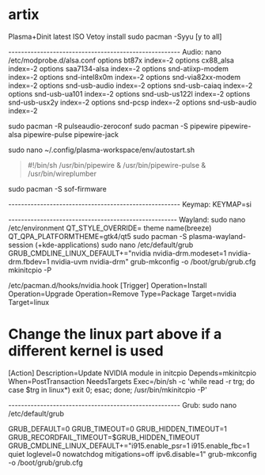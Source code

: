 # artix

Plasma+Dinit latest ISO
Vetoy install
sudo pacman -Syyu [y to all]

------------------------------------------------------ Audio:
 nano /etc/modprobe.d/alsa.conf
 options bt87x index=-2
 options cx88_alsa index=-2
 options saa7134-alsa index=-2
 options snd-atiixp-modem index=-2
 options snd-intel8x0m index=-2
 options snd-via82xx-modem index=-2
 options snd-usb-audio index=-2
 options snd-usb-caiaq index=-2
 options snd-usb-ua101 index=-2
 options snd-usb-us122l index=-2
 options snd-usb-usx2y index=-2
 options snd-pcsp index=-2
 options snd-usb-audio index=-2
 

sudo pacman -R pulseaudio-zeroconf
sudo pacman -S pipewire pipewire-alsa pipewire-pulse pipewire-jack

sudo nano ~/.config/plasma-workspace/env/autostart.sh
> #!/bin/sh
> /usr/bin/pipewire & /usr/bin/pipewire-pulse & /usr/bin/wireplumber

sudo pacman -S sof-firmware

------------------------------------------------------ Keymap:
 KEYMAP=si
 


----------------------------------------------------- Wayland:
sudo nano /etc/environment
QT_STYLE_OVERRIDE= theme name(breeze)
QT_QPA_PLATFORMTHEME=gtk4/qt5
sudo pacman -S plasma-wayland-session (+kde-applications)
sudo nano /etc/default/grub
GRUB_CMDLINE_LINUX_DEFAULT+="nvidia nvidia-drm.modeset=1 nvidia-drm.fbdev=1 nvidia-uvm nvidia-drm"
grub-mkconfig -o /boot/grub/grub.cfg
mkinitcpio -P

/etc/pacman.d/hooks/nvidia.hook
[Trigger]
Operation=Install
Operation=Upgrade
Operation=Remove
Type=Package
Target=nvidia
Target=linux
# Change the linux part above if a different kernel is used

[Action]
Description=Update NVIDIA module in initcpio
Depends=mkinitcpio
When=PostTransaction
NeedsTargets
Exec=/bin/sh -c 'while read -r trg; do case $trg in linux*) exit 0; esac; done; /usr/bin/mkinitcpio -P'


------------------------------------------------------ Grub:
sudo nano /etc/default/grub

GRUB_DEFAULT=0
GRUB_TIMEOUT=0
GRUB_HIDDEN_TIMEOUT=1
GRUB_RECORDFAIL_TIMEOUT=$GRUB_HIDDEN_TIMEOUT
GRUB_CMDLINE_LINUX_DEFAULT+="i915.enable_psr=1 i915.enable_fbc=1 quiet loglevel=0 nowatchdog mitigations=off ipv6.disable=1"
grub-mkconfig -o /boot/grub/grub.cfg

